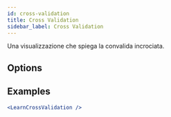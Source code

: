```yaml
---
id: cross-validation
title: Cross Validation
sidebar_label: Cross Validation
---
```


Una visualizzazione che spiega la convalida incrociata.

## Options



## Examples

```jsx live
<LearnCrossValidation />
```

